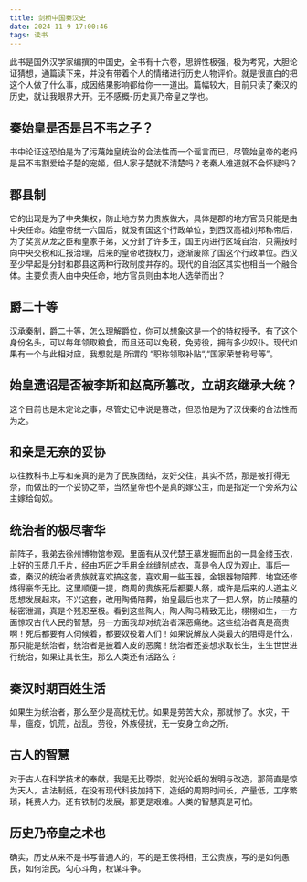 ```yaml
---
title: 剑桥中国秦汉史
date: 2024-11-9 17:00:46
tags: 读书
---
```


此书是国外汉学家编撰的中国史，全书有十六卷，思辨性极强，极为考究，大胆论证猜想，通篇读下来，并没有带着个人的情绪进行历史人物评价。就是很直白的把这个人做了什么事，成因结果影响都给你一一道出。篇幅较大，目前只读了秦汉的历史，就让我眼界大开。无不感概-历史真乃帝皇之学也。

## 秦始皇是否是吕不韦之子？

书中论证这恐怕是为了污蔑始皇统治的合法性而一个谣言而已，尽管始皇帝的老妈是吕不韦割爱给子楚的宠姬，但人家子楚就不清楚吗？老秦人难道就不会怀疑吗？

## 郡县制

它的出现是为了中央集权，防止地方势力贵族做大，具体是郡的地方官员只能是由中央任命。始皇帝统一六国后，就没有国这个行政单位，到西汉高祖刘邦称帝后，为了奖赏从龙之臣和皇家子弟，又分封了许多王，国王内进行区域自治，只需按时向中央交税和汇报治理，后来的皇帝收拢权力，逐渐废除了国这个行政单位。西汉至少早起是分封和郡县这两种行政制度并存的。现代的自治区其实也相当一个融合体。主要负责人由中央任命，地方官员则由本地人选举而出？

## 爵二十等

汉承秦制，爵二十等，怎么理解爵位，你可以想象这是一个的特权授予。有了这个身份名头，可以每年领取粮食，而且还可以免税，免劳役，拥有多少奴仆。现代如果有一个与此相对应，我想就是 所谓的 “职称领取补贴“,“国家荣誉称号等”。

## 始皇遗诏是否被李斯和赵高所篡改，立胡亥继承大统？

这个目前也是未定论之事，尽管史记中说是篡改，但恐怕是为了汉伐秦的合法性而为之。

## 和亲是无奈的妥协

以往教科书上写和亲真的是为了民族团结，友好交往，其实不然，那是被打得无奈，而做出的一个妥协之举，当然皇帝也不是真的嫁公主，而是指定一个旁系为公主嫁给匈奴。

## 统治者的极尽奢华

前阵子，我弟去徐州博物馆参观，里面有从汉代楚王墓发掘而出的一具金缕玉衣，上好的玉质几千片，经由巧匠之手用金丝缝制成衣，真是令人叹为观止。事后一查，秦汉的统治者贵族就喜欢搞这套，喜欢用一些玉器，金银器物陪葬，地宫还修炼得豪华无比。这里顺便一提，商周的贵族死后都要人祭，或许是后来的人道主义思想发展起来，不兴这套，改用陶俑陪葬，始皇最后也来了一把人祭，防止陵墓的秘密泄漏，真是个残忍至极。看到这些陶人，陶人陶马精致无比，栩栩如生，一方面惊叹古代人民的智慧，另一方面我却对统治者深恶痛绝。这些统治者真是高贵啊！死后都要有人伺候着，都要奴役着人们！如果说解放人类最大的阻碍是什么，那只能是统治者，统治者是披着人皮的恶魔！统治者还妄想求取长生，生生世世进行统治，如果让其长生，那么人类还有活路么？

## 秦汉时期百姓生活

如果生为统治者，那么至少是高枕无忧。如果是劳苦大众，那就惨了。水灾，干旱，瘟疫，饥荒，战乱，劳役，外族侵扰，无一安身立命之所。

## 古人的智慧

对于古人在科学技术的奉献，我是无比尊崇，就光论纸的发明与改造，那简直是惊为天人，古法制纸，在没有现代科技加持下，造纸的周期时间长，产量低，工序繁琐，耗费人力。还有铁制的发展，那更是艰难。人类的智慧真是可怕。

## 历史乃帝皇之术也

确实，历史从来不是书写普通人的，写的是王侯将相，王公贵族，写的是如何愚民，如何治民，勾心斗角，权谋斗争。
